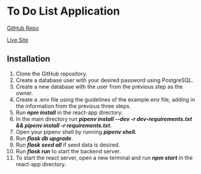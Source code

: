 # To Do List Application #
[GitHub Repo](https://github.com/jpremo/task_list)

[Live Site](https://task-list-demo-jpremo.herokuapp.com)

## Installation ##
1. Clone the GitHub repository.
2. Create a database user with your desired password using PostgreSQL.
3. Create a new database with the user from the previous step as the owner.
4. Create a .env file using the guidelines of the example.env file, adding in the information from the previous three steps.
5. Run ***npm install*** in the react-app directory.
6. In the main directory run ***pipenv install --dev -r dev-requirements.txt && pipenv install -r requirements.txt***.
7. Open your pipenv shell by running ***pipenv shell***.
8. Run ***flask db upgrade***.
9. Run ***flask seed all*** if seed data is desired.
10. Run ***flask run*** to start the backend server.
11. To start the react server, open a new terminal and run ***npm start*** in the react-app directory.
